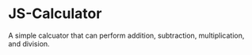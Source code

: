 # JS-Calculator 

A simple calcuator that can perform addition, subtraction, multiplication, and division.
